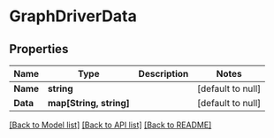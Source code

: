 # GraphDriverData

## Properties
Name | Type | Description | Notes
------------ | ------------- | ------------- | -------------
**Name** | **string** |  | [default to null]
**Data** | **map[String, string]** |  | [default to null]

[[Back to Model list]](../README.md#documentation-for-models) [[Back to API list]](../README.md#documentation-for-api-endpoints) [[Back to README]](../README.md)


